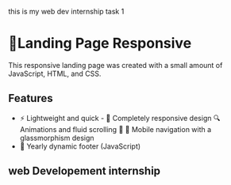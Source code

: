 this is my web dev internship task 1


# 🚀Landing Page Responsive

This responsive landing page was created with a small amount of JavaScript, HTML, and CSS.

## Features

- ⚡ Lightweight and quick - 📱 Completely responsive design 🔍 Animations and fluid scrolling 🍔 🎨 Mobile navigation with a glassmorphism design
- 📆 Yearly dynamic footer (JavaScript)

## web Developement internship
